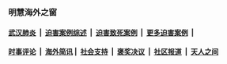 
### 明慧海外之窗

####  [武汉肺炎](indexes/365.md?t=06281901) &nbsp;|&nbsp;  [迫害案例综述](indexes/328.md?t=06281901) &nbsp;|&nbsp; [迫害致死案例](indexes/277.md?t=06281901)  &nbsp;|&nbsp; [更多迫害案例](indexes/81.md?t=06281901)  &nbsp;|&nbsp; 
####  [时事评论](indexes/19.md?t=06281901) &nbsp;|&nbsp; [海外简讯](indexes/245.md?t=06281901)&nbsp;|&nbsp;  [社会支持](indexes/140.md?t=06281901) &nbsp;|&nbsp; [褒奖决议](indexes/282.md?t=06281901) &nbsp;|&nbsp; [社区报道](indexes/91.md?t=06281901)  &nbsp;|&nbsp; [天人之间](indexes/78.md?t=06281901) 

